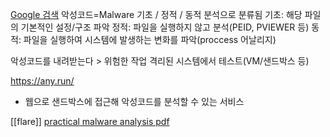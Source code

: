 [Google 검색](https://www.google.com/search?q=%EC%95%85%EC%84%B1%EC%BD%94%EB%93%9C+%EB%B6%84%EC%84%9D+%EB%B3%B4%EA%B3%A0%EC%84%9C&oq=%EC%95%85%EC%84%B1%EC%BD%94%EB%93%9C+%EB%B6%84%EC%84%9D+%EB%B3%B4%EA%B3%A0%EC%84%9C&gs_lcrp=EgZjaHJvbWUyBggAEEUYOTIHCAEQABiABDIKCAIQABiABBiiBDIKCAMQABiABBiiBDIICAQQABgFGB7SAQk2ODUwajBqMTWoAgCwAgA&sourceid=chrome&ie=UTF-8)
악성코드=Malware
기초 / 정적 / 동적 분석으로 분류됨
기초: 해당 파일의 기본적인 설정/구조 파악
정적: 파일을 실행하지 않고 분석(PEID, PVIEWER 등)
동적: 파일을 실행하여 시스템에 발생하는 변화를 파악(proccess 어날리지)

악성코드를 내려받는다 > 위험한 작업
격리된 시스템에서 테스트(VM/샌드박스 등)

https://any.run/
- 웹으로 샌드박스에 접근해 악성코드를 분석할 수 있는 서비스

[[flare]]
[practical malware analysis pdf](https://www.kea.nu/files/textbooks/humblesec/practicalmalwareanalysis.pdf)

